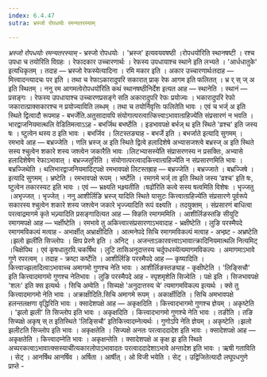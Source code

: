 ```yaml
---
index: 6.4.47
sutra: भ्रस्जो रोपधयोः रमन्यतरस्याम्

---
```

_भ्रस्जो रोपधयोः रमन्यतरस्याम्_ - भ्रस्जो रोपधयोः । 'भ्रस्ज' इत्यवयवषष्ठी ।रोपधयो॑रिति स्थानषष्टी । रश्च उपधा च तयोरिति विग्रहः । रेफादकार उच्चारणार्थः । रेफस्य उपधायाश्च स्थाने इति लभ्यते । 'आर्धधातुके' इत्यधिकृतम् । तदाह  —  भ्रस्जो रेफस्येत्यादिना । रमि मकार इति । अकार उच्चारणार्थःतदाह  —  मित्त्वादन्त्यादचः पर इति । तथा च रेफाऽकारादुपरि सकारात् प्राक् रेफ आगम इति फलितत् । भ्र र् स् ज् अ इति स्थितम् । ननु रम आगमत्वेरोपधयो॑रिति कथं स्थानषष्ठीनिर्देश इत्यत आह —  स्थानेति । स्थानं  —  प्रसङ्गः । रेफस्य उपधायाश्च उच्चारणप्रसङ्गे सति अकारादुपरि रेफः प्रयोज्यः । भकारादुपरि रेफो जकारात्प्राक्सकारश्च न प्रयोज्याविति लब्धम् । तथा च तयोर्निवृत्तिः फलितेति भावः । एवं च भर्ज् अ इति स्थिते द्वित्वादौ रूपमाह - बभर्जेति.अतुसादावपि संयोगात्परत्वात्कित्त्वाऽभावात्ग्रहिज्ये॑ति संप्रसारणं न भवति । भारद्वाजनियमात्थलि वेडितिमत्वाऽऽह - बभर्जिथ बभर्ष्ठेति । इडभावपक्षे बर्भज् थ इति स्थिते 'व्रश्च' इति जस्य षः । ष्टुत्वेन थस्य ठ इति भावः । बभर्जिव । लिटस्तङ्याह - बभर्जे इति । बभर्जाते इत्यादि सुगमम् । रमभावे आह  —  बभ्रज्जेति । णलि भ्रस्ज् अ इति स्थिते द्वित्वे हलादिशेषे अभ्यासजश्त्वे बभ्रस्ज् अ इति स्थिते सस्य श्चुत्वेन शकारे शस्य जश्त्वेन जकारैति भावः ।लिटभ्यासस्ये॑ति संप्रासरणस्य न प्रसक्तिः, अभ्यासे हलादिशेषेण रेफाऽभावात् । बभ्रज्जतुरिति । संयोगात्परत्वादकित्त्वात्ग्रहिज्ये॑ति न संप्रसारणमिति भावः । बभ्रज्जिथेति । थलिभारद्वाजनियमादिट्पक्षे रमभावपक्षे लिटस्तह्राह —  बभ्रज्जेति । बभ्रज्जाते । बभ्रज्जिषे । इत्यादि सुगमम् । भ्रष्टेति । रमभावपक्षे रूपम् । भर्ष्टेति । रमागमे भर्ज् ता इति स्थिते जस्य 'व्रश्च' इति षः, ष्टुत्वेन तकारस्यट इति भावः । एवं  —  भ्रक्ष्यति भक्ष्र्यतीति ।षढो॑रिति कत्वे सस्य षत्वमिति विशेषः । भृज्जतु ।अभृज्जत् । भृज्जेत् । ननु आशीर्लिङि भ्रस्ज् यादिति स्थिते यासुटः कित्त्वात्ग्रहिज्ये॑ति संप्रसारणे पूर्वरूपे सकारस्य श्चुत्वेन शकारे शस्य जश्त्वेन जकारे भृज्ज्यादिति रूपं वक्ष्यति । तदयुक्तम् । संप्रसारणं बाधित्वा परत्वाद्रमागमे कृते भज्र्यादिति प्रसङ्गादित्यत आह —  क्ङिति रमागममिति । आशीर्लिङस्तङि सीयुटि रमागमपक्षे आह —  भर्क्षीष्टेति । रमभावे तु अकित्त्वात्संप्रसारणाऽभवादाह - भ्रक्षीष्टेति । लुङि परस्मैपदे रमागमविकल्पं मत्वाह - अभार्क्षीत् अभ्राक्षीदिति । आत्मनेपदे सिचि रमागमविकल्पं मत्वाह - अभष्र्ट - अभ्रष्टेति ।झलो झली॑ति सिज्लोपः । क्षिप प्रेरणे इति । अनिट् । अजन्ताऽकारवत्त्वाऽभावात्क्रादिनियमात्थलि नित्यमिट् ।चिक्षेपिथ । एवं कृषधातुरपि.चकर्षिथ । लुटि तासिअनुदात्तस्य चर्दुपधस्ये॑त्यमागमविकल्पः । अमागमाऽभावे गुणे रपरत्वम् । तदाह - क्रष्टा कर्ष्टेति । आशीर्लिङि परस्मैपदे आह  —  कृष्यादिति । कित्त्वाज्झलादित्वाऽभावाच्च अमागमो गुणश्च नेति भावः । आशीर्लिङस्तङ्याह - कृक्षीष्टेति । 'लिङ्सिचौ' इति कित्त्वादमागमो गुणश्च नेतिभावः । लुङि परस्मैपदे आह - स्पृशमृशेति सिज्वेति । पक्षे इति । सिजभावपक्षे 'शलः' इति क्स इत्यर्थः । सिचि अम्वेति । सिच्पक्षे 'अनुदात्तस्य चे' त्यमागमविकल्प इत्यर्थः । क्से तु कित्त्वादमागमो नेति भावः । अक्राक्षीदिति.सिचि अमागमे रूपम् । अकार्क्षीदिति । सिचि अमभावपक्षे हलन्तलक्षणा वृद्धिरिति भावः । क्सादेशपक्षे आह —  अकृक्षदिति । कित्त्वादभागमो गुणश्च ज्ञेयम् । अकृष्टेति । 'झलो झली' ति सिज्लोप इति भावः । अकृक्षदिति । कित्त्वादभागमो गुणश्चे नेति भावः । तङीति । तङि सिच्पक्षे अकृष् स् त इतिस्थिते 'लिङ्सिचौ' इतिकित्त्वादम्नेत्यर्थः । गुणोऽपि नेति ज्ञेयम् । अकृष्टेति ।झलो झलीटति सिज्लोप इति भावः । अकृक्षतेति । सिज्पक्षे अनतः परत्वाददादेश इति भावः । क्सादेशपक्षे आह —  अकृक्षतेति । कित्त्वादम्नेति भावः । अकृक्षन्तेति । क्सादेशपक्षे अ कृक्ष झ इति स्थिते अच्परकत्वाऽभावात्क्सस्याची॑त्यकारलोपाऽभावादतः परत्वाददादेशाऽभावे अन्तादेश इति भावः । ऋषी गताविति । सेट् । आनर्षिथ आनर्षिव । अर्षिता । आर्षीत् । ओ विजी भयेति । सेट् । उद्विजितेत्यादौ लघूपधगुणे प्राप्ते -